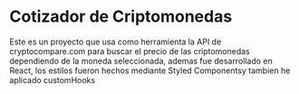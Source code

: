 # Cotizador de Criptomonedas

Este es un proyecto que usa como herramienta la API de cryptocompare.com para buscar el precio de las criptomonedas dependiendo de la moneda seleccionada, ademas fue desarrollado en React, los estilos fueron hechos mediante Styled Componentsy tambien he aplicado customHooks
